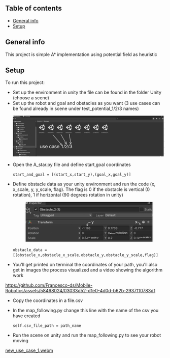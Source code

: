 ## Table of contents
* [General info](#general-info)
* [Setup](#setup)
  
## General info
This project is simple A* implementation using potential field as heuristic
## Setup
To run this project:

- Set up the environment in unity the file can be found in the folder Unity (choose a scene)
- Set up the robot and goal and obstacles as you want (3 use cases can be found already in scene under test_potential_1/2/3 names)
    <p align="center">
  <img src="github_images/scene.jpg" alt="Scene" width="700">
</p>

- Open the A_star.py file and define start,goal coordinates
  ```
  start_and_goal = [(start_x,start_y),(goal_x,goal_y)]
  ```

- Define obstacle data as your unity environment and run the code (x, x_scale, y, y_scale, flag). The flag is 0 if the obstacle is vertical (0 rotation), 1 if horizontal (90 degrees rotation in unity)

  <p align="center">
  <img src="github_images/obstacle_coordinates.jpg" width="400"  />
  </p>
  
   ```
  obstacle_data = [(obstacle_x,obstacle_x_scale,obstacle_y,obstacle_y_scale,flag)]
  ```

  


- You'll get printed on terminal the coordinates of your path, you'll also get in images the process visualized and a video showing the algorithm work

  <p align="center">


https://github.com/Francesco-ds/Mobile-Robotics/assets/58468024/03033d52-d1e0-4d0d-b62b-2937110783d1


</p>

- Copy the coordinates in a file.csv
- In the map_following.py change this line with the name of the csv you have created

  ```
  self.csv_file_path = path_name
  ```
  
- Run the scene on unity and run the map_following.py to see your robot moving

[new_use_case_1.webm](https://github.com/Francesco-ds/Mobile-Robotics/assets/58468024/42e7a908-bbd3-4a1c-90c8-7dd97dd6cd01)

